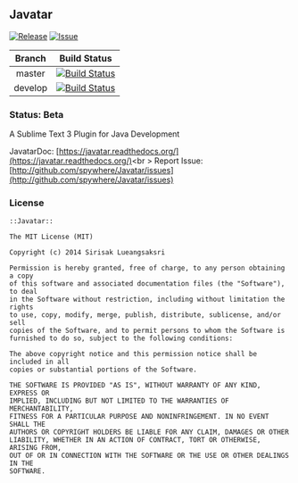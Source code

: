 ## Javatar
[![Release](https://img.shields.io/github/release/spywhere/Javatar.svg?style=flat)](https://github.com/spywhere/Javatar/releases)
[![Issue](https://img.shields.io/github/issues/spywhere/Javatar.svg?style=flat)](https://github.com/spywhere/Javatar/issues)

Branch|Build Status
:----:|:----:
master|[![Build Status](https://img.shields.io/travis/spywhere/Javatar/master.svg?style=flat)](https://travis-ci.org/spywhere/Javatar)
develop|[![Build Status](https://img.shields.io/travis/spywhere/Javatar/develop.svg?style=flat)](https://travis-ci.org/spywhere/Javatar)

### Status: Beta

A Sublime Text 3 Plugin for Java Development

JavatarDoc: [https://javatar.readthedocs.org/](https://javatar.readthedocs.org/)<br \>
Report Issue: [http://github.com/spywhere/Javatar/issues](http://github.com/spywhere/Javatar/issues)

### License
    ::Javatar::

    The MIT License (MIT)

    Copyright (c) 2014 Sirisak Lueangsaksri

    Permission is hereby granted, free of charge, to any person obtaining a copy
    of this software and associated documentation files (the "Software"), to deal
    in the Software without restriction, including without limitation the rights
    to use, copy, modify, merge, publish, distribute, sublicense, and/or sell
    copies of the Software, and to permit persons to whom the Software is
    furnished to do so, subject to the following conditions:

    The above copyright notice and this permission notice shall be included in all
    copies or substantial portions of the Software.

    THE SOFTWARE IS PROVIDED "AS IS", WITHOUT WARRANTY OF ANY KIND, EXPRESS OR
    IMPLIED, INCLUDING BUT NOT LIMITED TO THE WARRANTIES OF MERCHANTABILITY,
    FITNESS FOR A PARTICULAR PURPOSE AND NONINFRINGEMENT. IN NO EVENT SHALL THE
    AUTHORS OR COPYRIGHT HOLDERS BE LIABLE FOR ANY CLAIM, DAMAGES OR OTHER
    LIABILITY, WHETHER IN AN ACTION OF CONTRACT, TORT OR OTHERWISE, ARISING FROM,
    OUT OF OR IN CONNECTION WITH THE SOFTWARE OR THE USE OR OTHER DEALINGS IN THE
    SOFTWARE.
